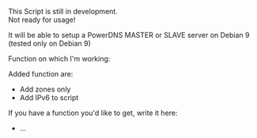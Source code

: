 This Script is still in development.<br />
Not ready for usage!

It will be able to setup a PowerDNS MASTER or SLAVE server on Debian 9 (tested only on Debian 9)<br />

Function on which I'm working:<br />


Added function are:<br />
* Add zones only 
* Add IPv6 to script

If you have a function you'd like to get, write it here:<br />
* ...
